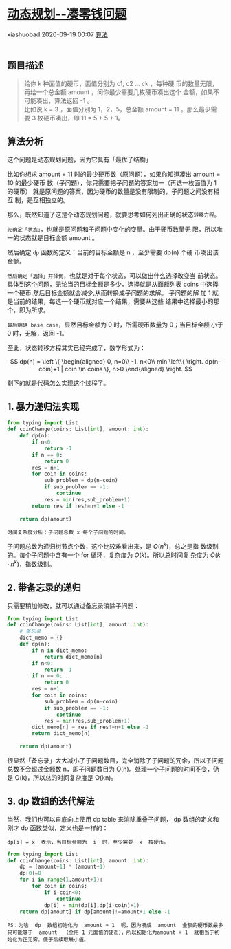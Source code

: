 <div class="blog-article">
    <h1><a href="p.html?p=\算法\动态规划--凑零钱问题" class="title">动态规划--凑零钱问题</a></h1>
    <span class="author">xiashuobad</span>
    <span class="time">2020-09-19 00:07</span>
    <span><a href="tags.html?t=算法" class="tag">算法</a></span>
    </div><br/>

## 题目描述
> 给你  k  种⾯值的硬币，⾯值分别为  c1, c2 ... ck  ，每种硬
币的数量⽆限，再给⼀个总⾦额  amount  ，问你最少需要⼏枚硬币凑出这个
⾦额，如果不可能凑出，算法返回 -1 。  
>⽐如说  k = 3  ，⾯值分别为 1，2，5，总⾦额  amount = 11  。那么最少需
要 3 枚硬币凑出，即 11 = 5 + 5 + 1。

## 算法分析
这个问题是动态规划问题，因为它具有「最优⼦结构」

⽐如你想求  amount = 11 时的最少硬币数（原问题），如果你知道凑出  amount = 10  的最少硬币
数（⼦问题），你只需要把⼦问题的答案加⼀（再选⼀枚⾯值为 1 的硬币）
就是原问题的答案，因为硬币的数量是没有限制的，⼦问题之间没有相互
制，是互相独⽴的。

那么，既然知道了这是个动态规划问题，就要思考如何列出正确的状态`转移⽅程`。

`先确定「状态」`，也就是原问题和⼦问题中变化的变量。由于硬币数量⽆
限，所以唯⼀的状态就是⽬标⾦额 amount 。

然后确定  `dp`  函数的定义：当前的⽬标⾦额是  n  ，⾄少需要  dp(n)  个硬
币凑出该⾦额。

`然后确定「选择」并择优`，也就是对于每个状态，可以做出什么选择改变当
前状态。具体到这个问题，⽆论当的⽬标⾦额是多少，选择就是从⾯额列表
coins 中选择⼀个硬币,然后⽬标⾦额就会减少,从而转换成子问题的求解。
子问题的解 加 1 就是当前的结果，每选一个硬币就对应一个结果，需要从这些
结果中选择最小的那个，即为所求。

`最后明确 base case`，显然⽬标⾦额为 0 时，所需硬币数量为 0；当⽬标⾦额
⼩于 0 时，⽆解，返回 -1。

⾄此，状态转移⽅程其实已经完成了，数学形式为：

$$ dp(n) = \left \{ \begin{aligned} 0, n=0\\ -1, n<0\\ min \left\{ \right. dp(n-coin)+1 | coin \in coins \}, n>0 \end{aligned} \right.  $$

剩下的就是代码怎么实现这个过程了。

## 1. 暴力递归法实现

```python
from typing import List
def coinChange(coins: List[int], amount: int):
    def dp(n):
        if n<0:
            return -1
        if n == 0:
            return 0
        res = n+1
        for coin in coins:
            sub_problem = dp(n-coin)
            if sub_problem == -1:
                continue
            res = min(res,sub_problem+1)
        return res if res!=n+1 else -1
    
    return dp(amount)
```

`时间复杂度分析：⼦问题总数 x 每个⼦问题的时间。`

⼦问题总数为递归树节点个数，这个⽐较难看出来，是 $O(n^k)$，总之是指
数级别的。每个⼦问题中含有⼀个 for 循环，复杂度为 $O(k)$。所以总时间复
杂度为 $O(k \cdot n^k)$，指数级别。

## 2. 带备忘录的递归

只需要稍加修改，就可以通过备忘录消除⼦问题：

```python
from typing import List
def coinChange(coins: List[int], amount: int):
    # 备忘录
    dict_memo = {}
    def dp(n):
        if n in dict_memo:
            return dict_memo[n]
        if n<0:
            return -1
        if n == 0:
            return 0
        res = n+1
        for coin in coins:
            sub_problem = dp(n-coin)
            if sub_problem == -1:
                continue
            res = min(res,sub_problem+1)
        dict_memo[n] = res if res!=n+1 else -1
        return dict_memo[n]
    
    return dp(amount)
```

很显然「备忘录」⼤⼤减⼩了⼦问题数⽬，完全消除了⼦问题的冗余，所以⼦问题总数不会超过⾦额数 n，即⼦问题数⽬为 O(n)。处理⼀个⼦问题的时间不变，仍是 O(k)，所以总的时间复杂度是 O(kn)。

## 3. dp 数组的迭代解法

当然，我们也可以⾃底向上使⽤ dp table 来消除重叠⼦问题， dp  数组的定义和刚才  dp  函数类似，定义也是⼀样的：

`dp[i] = x  表⽰，当⽬标⾦额为  i  时，⾄少需要  x  枚硬币。`

```python
from typing import List
def coinChange(coins: List[int], amount: int):
    dp = [amount+1] * (amount+1)
    dp[0]=0
    for i in range(1,amount+1):
        for coin in coins:
            if i-coin<0:
                continue
            dp[i] = min(dp[i],dp[i-coin]+1)
    return dp[amount] if dp[amount]!=amount+1 else -1
```

`PS：为啥  dp  数组初始化为  amount + 1  呢，因为凑成  amount  ⾦额的硬币数最多只可能等于  amount  （全⽤ 1 元⾯值的硬币），所以初始化为amount + 1  就相当于初始化为正⽆穷，便于后续取最⼩值。`